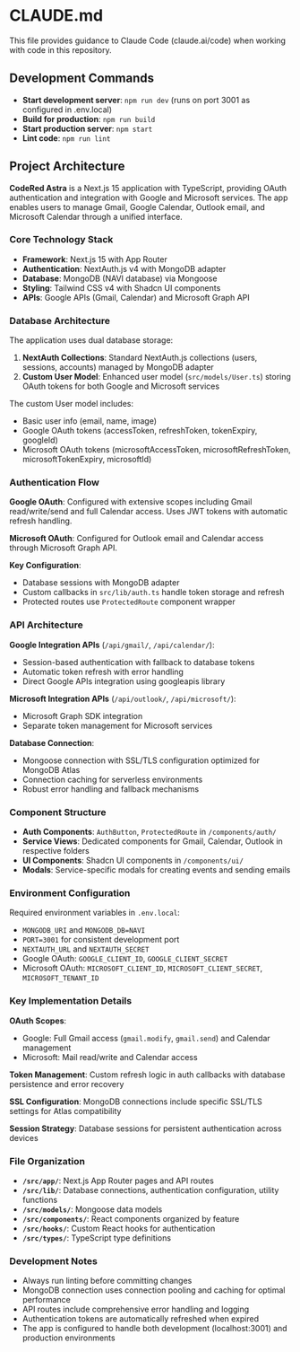 # CLAUDE.md

This file provides guidance to Claude Code (claude.ai/code) when working with code in this repository.

## Development Commands

- **Start development server**: `npm run dev` (runs on port 3001 as configured in .env.local)
- **Build for production**: `npm run build`
- **Start production server**: `npm start`
- **Lint code**: `npm run lint`

## Project Architecture

**CodeRed Astra** is a Next.js 15 application with TypeScript, providing OAuth authentication and integration with Google and Microsoft services. The app enables users to manage Gmail, Google Calendar, Outlook email, and Microsoft Calendar through a unified interface.

### Core Technology Stack

- **Framework**: Next.js 15 with App Router
- **Authentication**: NextAuth.js v4 with MongoDB adapter
- **Database**: MongoDB (NAVI database) via Mongoose
- **Styling**: Tailwind CSS v4 with Shadcn UI components
- **APIs**: Google APIs (Gmail, Calendar) and Microsoft Graph API

### Database Architecture

The application uses dual database storage:
1. **NextAuth Collections**: Standard NextAuth.js collections (users, sessions, accounts) managed by MongoDB adapter
2. **Custom User Model**: Enhanced user model (`src/models/User.ts`) storing OAuth tokens for both Google and Microsoft services

The custom User model includes:
- Basic user info (email, name, image)
- Google OAuth tokens (accessToken, refreshToken, tokenExpiry, googleId)
- Microsoft OAuth tokens (microsoftAccessToken, microsoftRefreshToken, microsoftTokenExpiry, microsoftId)

### Authentication Flow

**Google OAuth**: Configured with extensive scopes including Gmail read/write/send and full Calendar access. Uses JWT tokens with automatic refresh handling.

**Microsoft OAuth**: Configured for Outlook email and Calendar access through Microsoft Graph API.

**Key Configuration**: 
- Database sessions with MongoDB adapter
- Custom callbacks in `src/lib/auth.ts` handle token storage and refresh
- Protected routes use `ProtectedRoute` component wrapper

### API Architecture

**Google Integration APIs** (`/api/gmail/`, `/api/calendar/`):
- Session-based authentication with fallback to database tokens
- Automatic token refresh with error handling
- Direct Google APIs integration using googleapis library

**Microsoft Integration APIs** (`/api/outlook/`, `/api/microsoft/`):
- Microsoft Graph SDK integration
- Separate token management for Microsoft services

**Database Connection**:
- Mongoose connection with SSL/TLS configuration optimized for MongoDB Atlas
- Connection caching for serverless environments
- Robust error handling and fallback mechanisms

### Component Structure

- **Auth Components**: `AuthButton`, `ProtectedRoute` in `/components/auth/`
- **Service Views**: Dedicated components for Gmail, Calendar, Outlook in respective folders
- **UI Components**: Shadcn UI components in `/components/ui/`
- **Modals**: Service-specific modals for creating events and sending emails

### Environment Configuration

Required environment variables in `.env.local`:
- `MONGODB_URI` and `MONGODB_DB=NAVI`
- `PORT=3001` for consistent development port
- `NEXTAUTH_URL` and `NEXTAUTH_SECRET`
- Google OAuth: `GOOGLE_CLIENT_ID`, `GOOGLE_CLIENT_SECRET`
- Microsoft OAuth: `MICROSOFT_CLIENT_ID`, `MICROSOFT_CLIENT_SECRET`, `MICROSOFT_TENANT_ID`

### Key Implementation Details

**OAuth Scopes**: 
- Google: Full Gmail access (`gmail.modify`, `gmail.send`) and Calendar management
- Microsoft: Mail read/write and Calendar access

**Token Management**: Custom refresh logic in auth callbacks with database persistence and error recovery

**SSL Configuration**: MongoDB connections include specific SSL/TLS settings for Atlas compatibility

**Session Strategy**: Database sessions for persistent authentication across devices

### File Organization

- **`/src/app/`**: Next.js App Router pages and API routes
- **`/src/lib/`**: Database connections, authentication configuration, utility functions
- **`/src/models/`**: Mongoose data models
- **`/src/components/`**: React components organized by feature
- **`/src/hooks/`**: Custom React hooks for authentication
- **`/src/types/`**: TypeScript type definitions

### Development Notes

- Always run linting before committing changes
- MongoDB connection uses connection pooling and caching for optimal performance
- API routes include comprehensive error handling and logging
- Authentication tokens are automatically refreshed when expired
- The app is configured to handle both development (localhost:3001) and production environments